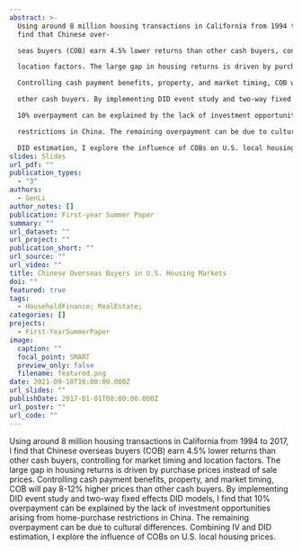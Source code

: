 ```yaml
---
abstract: >-
  Using around 8 million housing transactions in California from 1994 to 2017, I
  find that Chinese over-

  seas buyers (COB) earn 4.5% lower returns than other cash buyers, controlling for market timing and

  location factors. The large gap in housing returns is driven by purchase prices instead of sale prices.

  Controlling cash payment benefits, property, and market timing, COB will pay 8-12% higher prices than

  other cash buyers. By implementing DID event study and two-way fixed effects DID models, I find that

  10% overpayment can be explained by the lack of investment opportunities arising from home-purchase

  restrictions in China. The remaining overpayment can be due to cultural differences. Combining IV and

  DID estimation, I explore the influence of COBs on U.S. local housing prices.
slides: Slides
url_pdf: ""
publication_types:
  - "3"
authors:
  - GenLi
author_notes: []
publication: First-year Summer Paper
summary: ""
url_dataset: ""
url_project: ""
publication_short: ""
url_source: ""
url_video: ""
title: Chinese Overseas Buyers in U.S. Housing Markets
doi: ""
featured: true
tags:
  - HouseholdFinance; RealEstate;
categories: []
projects:
  - First-YearSummerPaper
image:
  caption: ""
  focal_point: SMART
  preview_only: false
  filename: featured.png
date: 2021-09-10T16:00:00.000Z
url_slides: ""
publishDate: 2017-01-01T00:00:00.000Z
url_poster: ""
url_code: ""
---
```

Using around 8 million housing transactions in California from 1994 to 2017, I find that Chinese overseas buyers (COB) earn 4.5% lower returns than other cash buyers, controlling for market timing and
location factors. The large gap in housing returns is driven by purchase prices instead of sale prices.
Controlling cash payment benefits, property, and market timing, COB will pay 8-12% higher prices than
other cash buyers. By implementing DID event study and two-way fixed effects DID models, I find that
10% overpayment can be explained by the lack of investment opportunities arising from home-purchase
restrictions in China. The remaining overpayment can be due to cultural differences. Combining IV and
DID estimation, I explore the influence of COBs on U.S. local housing prices.